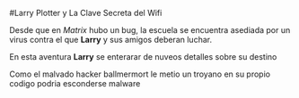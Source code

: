 #Larry Plotter y La Clave Secreta del Wifi

Desde que en *Matrix* hubo un bug, la escuela se encuentra
asediada por un virus contra el que **Larry** y sus amigos 
deberan luchar.

En esta aventura **Larry** se enterarar de nuveos detalles 
sobre su destino

Como el malvado hacker ballmermort le metio un troyano en su
propio codigo podria esconderse malware
